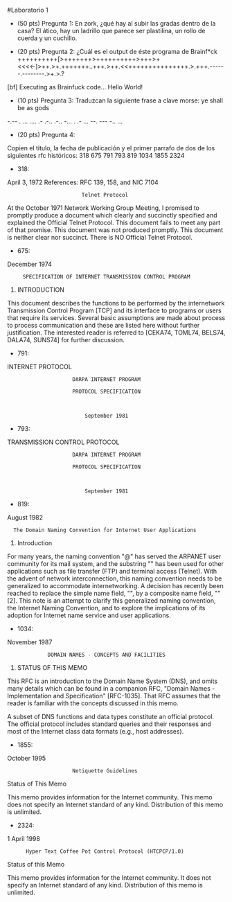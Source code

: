 #Laboratorio 1

- (50 pts) Pregunta 1:
En zork, ¿qué hay al subir las gradas dentro de la casa?
El ático, hay un ladrillo que parece ser plastilina, un rollo de cuerda y un cuchillo.

- (20 pts) Pregunta 2:
¿Cuál es el output de éste programa de Brainf*ck ++++++++++[>+++++++>++++++++++>+++>+<<<<-]>++.>+.+++++++..+++.>++.<<+++++++++++++++.>.+++.------.--------.>+.>.?

[bf] Executing as Brainfuck code...
Hello World!

- (10 pts) Pregunta 3:
Traduzcan la siguiente frase a clave morse:
ye shall be as gods

-.-- .  ... .... .- .-.. .-..  -... .  .- ...  --. --- -.. ...


- (20 pts) Pregunta 4:

 Copien el titulo, la fecha de publicación y el primer parrafo de dos de los siguientes rfc históricos:
318
675
791
793
819
1034
1855
2324

* 318: 

April 3, 1972
References: RFC 139, 158, and NIC 7104


                            Telnet Protocol


   At the October 1971 Network Working Group Meeting, I promised to
   promptly produce a document which clearly and succinctly specified
   and explained the Official Telnet Protocol.  This document fails to
   meet any part of that promise.  This document was not produced
   promptly.  This document is neither clear nor succinct.  There is NO
   Official Telnet Protocol. 


* 675:

 December 1974


         SPECIFICATION OF INTERNET TRANSMISSION CONTROL PROGRAM

1.  INTRODUCTION

   This document describes the functions to be performed by the
   internetwork Transmission Control Program [TCP] and its interface to
   programs or users that require its services. Several basic
   assumptions are made about process to process communication and these
   are listed here without further justification. The interested reader
   is referred to [CEKA74, TOML74, BELS74, DALA74, SUNS74] for further
   discussion.

* 791:

 INTERNET PROTOCOL


                         DARPA INTERNET PROGRAM

                         PROTOCOL SPECIFICATION



                             September 1981


* 793:

TRANSMISSION CONTROL PROTOCOL


                         DARPA INTERNET PROGRAM

                         PROTOCOL SPECIFICATION



                             September 1981

* 819:

 August 1982



      The Domain Naming Convention for Internet User Applications

1.  Introduction

   For many years, the naming convention "<user>@<host>" has served the
   ARPANET user community for its mail system, and the substring
   "<host>" has been used for other applications such as file transfer
   (FTP) and terminal access (Telnet).  With the advent of network
   interconnection, this naming convention needs to be generalized to
   accommodate internetworking.  A decision has recently been reached to
   replace the simple name field, "<host>", by a composite name field,
   "<domain>" [2].  This note is an attempt to clarify this generalized
   naming convention, the Internet Naming Convention, and to explore the
   implications of its adoption for Internet name service and user
   applications.


* 1034:


November 1987


                 DOMAIN NAMES - CONCEPTS AND FACILITIES



1. STATUS OF THIS MEMO

This RFC is an introduction to the Domain Name System (DNS), and omits
many details which can be found in a companion RFC, "Domain Names -
Implementation and Specification" [RFC-1035].  That RFC assumes that the
reader is familiar with the concepts discussed in this memo.

A subset of DNS functions and data types constitute an official
protocol.  The official protocol includes standard queries and their
responses and most of the Internet class data formats (e.g., host
addresses).


* 1855:


October 1995


                         Netiquette Guidelines

Status of This Memo

   This memo provides information for the Internet community.  This memo
   does not specify an Internet standard of any kind.  Distribution of
   this memo is unlimited.


* 2324:


1 April 1998


          Hyper Text Coffee Pot Control Protocol (HTCPCP/1.0)

Status of this Memo

   This memo provides information for the Internet community.  It does
   not specify an Internet standard of any kind.  Distribution of this
   memo is unlimited.

